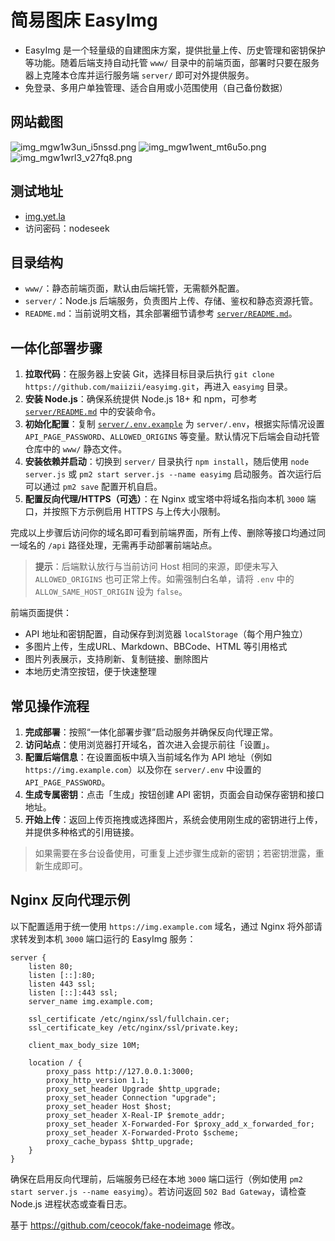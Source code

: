 简易图床 EasyImg
=================

- EasyImg 是一个轻量级的自建图床方案，提供批量上传、历史管理和密钥保护等功能。随着后端支持自动托管 `www/` 目录中的前端页面，部署时只要在服务器上克隆本仓库并运行服务端 `server/` 即可对外提供服务。
- 免登录、多用户单独管理、适合自用或小范围使用（自己备份数据）

## 网站截图
![img_mgw1w3un_i5nssd.png](https://img.911777.xyz/images/945065e551fb71d356963dd71b9f46b009f6573de69be84918592867fde92e65/1760778223727-4awr9cu6-img_mgw1w3un_i5nssd.png)
![img_mgw1went_mt6u5o.png](https://img.911777.xyz/images/945065e551fb71d356963dd71b9f46b009f6573de69be84918592867fde92e65/1760778237418-j6tvhn5t-img_mgw1went_mt6u5o.png)
![img_mgw1wrl3_v27fq8.png](https://img.911777.xyz/images/945065e551fb71d356963dd71b9f46b009f6573de69be84918592867fde92e65/1760778253753-ndovsluz-img_mgw1wrl3_v27fq8.png)


## 测试地址

- [img.yet.la](https://img.yet.la/)
- 访问密码：nodeseek

## 目录结构

- `www/`：静态前端页面，默认由后端托管，无需额外配置。
- `server/`：Node.js 后端服务，负责图片上传、存储、鉴权和静态资源托管。
- `README.md`：当前说明文档，其余部署细节请参考 [`server/README.md`](server/README.md)。

## 一体化部署步骤

1. **拉取代码**：在服务器上安装 Git，选择目标目录后执行 `git clone https://github.com/maiizii/easyimg.git`，再进入 `easyimg` 目录。
2. **安装 Node.js**：确保系统提供 Node.js 18+ 和 npm，可参考 [`server/README.md`](server/README.md#vps部署步骤) 中的安装命令。
3. **初始化配置**：复制 [`server/.env.example`](server/.env.example) 为 `server/.env`，根据实际情况设置 `API_PAGE_PASSWORD`、`ALLOWED_ORIGINS` 等变量。默认情况下后端会自动托管仓库中的 `www/` 静态文件。
4. **安装依赖并启动**：切换到 `server/` 目录执行 `npm install`，随后使用 `node server.js` 或 `pm2 start server.js --name easyimg` 启动服务。首次运行后可以通过 `pm2 save` 配置开机自启。
5. **配置反向代理/HTTPS（可选）**：在 Nginx 或宝塔中将域名指向本机 `3000` 端口，并按照下方示例启用 HTTPS 与上传大小限制。

完成以上步骤后访问你的域名即可看到前端界面，所有上传、删除等接口均通过同一域名的 `/api` 路径处理，无需再手动部署前端站点。

> **提示**：后端默认放行与当前访问 Host 相同的来源，即便未写入 `ALLOWED_ORIGINS` 也可正常上传。如需强制白名单，请将 `.env` 中的 `ALLOW_SAME_HOST_ORIGIN` 设为 `false`。

前端页面提供：

- API 地址和密钥配置，自动保存到浏览器 `localStorage`（每个用户独立）
- 多图片上传，生成URL、Markdown、BBCode、HTML 等引用格式
- 图片列表展示，支持刷新、复制链接、删除图片
- 本地历史清空按钮，便于快速整理

## 常见操作流程

1. **完成部署**：按照“一体化部署步骤”启动服务并确保反向代理正常。
2. **访问站点**：使用浏览器打开域名，首次进入会提示前往「设置」。
3. **配置后端信息**：在设置面板中填入当前域名作为 API 地址（例如 `https://img.example.com`）以及你在 `server/.env` 中设置的 `API_PAGE_PASSWORD`。
4. **生成专属密钥**：点击「生成」按钮创建 API 密钥，页面会自动保存密钥和接口地址。
5. **开始上传**：返回上传页拖拽或选择图片，系统会使用刚生成的密钥进行上传，并提供多种格式的引用链接。

> 如果需要在多台设备使用，可重复上述步骤生成新的密钥；若密钥泄露，重新生成即可。

## Nginx 反向代理示例

以下配置适用于统一使用 `https://img.example.com` 域名，通过 Nginx 将外部请求转发到本机 `3000` 端口运行的 EasyImg 服务：

```nginx
server {
    listen 80;
    listen [::]:80;
    listen 443 ssl;
    listen [::]:443 ssl;
    server_name img.example.com;

    ssl_certificate /etc/nginx/ssl/fullchain.cer;
    ssl_certificate_key /etc/nginx/ssl/private.key;

    client_max_body_size 10M;

    location / {
        proxy_pass http://127.0.0.1:3000;
        proxy_http_version 1.1;
        proxy_set_header Upgrade $http_upgrade;
        proxy_set_header Connection "upgrade";
        proxy_set_header Host $host;
        proxy_set_header X-Real-IP $remote_addr;
        proxy_set_header X-Forwarded-For $proxy_add_x_forwarded_for;
        proxy_set_header X-Forwarded-Proto $scheme;
        proxy_cache_bypass $http_upgrade;
    }
}
```

确保在启用反向代理前，后端服务已经在本地 `3000` 端口运行（例如使用 `pm2 start server.js --name easyimg`）。若访问返回 `502 Bad Gateway`，请检查 Node.js 进程状态或查看日志。

基于 https://github.com/ceocok/fake-nodeimage 修改。

